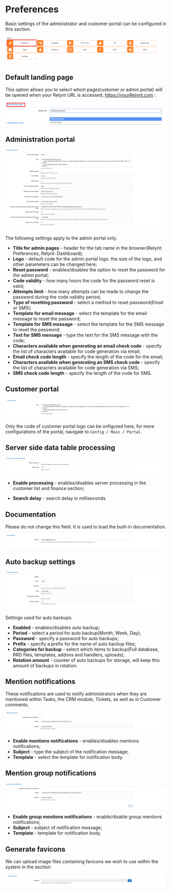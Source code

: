 Preferences
==========

Basic settings of the administrator and customer portal can be configured in this section.

![Config menu](main_menu.png)

## Default landing page
This option allows you to select which page(customer or admin portal) will be opened when your Relynt URL is accessed, https://yourRelynt.com :

![default page](default_page.png)

## Administration portal

![admin portal](admin_portal.png)

The following settings apply to the admin portal only.

* **Title for admin pages** - header for the tab name in the browser(Relynt: Preferences, Relynt: Dashboard);
* **Logo** - default code for the admin portal logo. the size of the logo, and  other parameters can be changed here;
* **Reset password** - enables/disables the option to reset the password for the admin portal;
* **Code validity** - how many hours the code for the password reset is valid;
* **Attempts limit** - how many attempts can be made to change the password during the code validity period;
* **Type of resetting password** - select a method to reset password(Email or SMS);
* **Template for email message** - select the template for the email message to reset the password;
* **Template for SMS message** - select the template for the SMS message to reset the password;
* **Text for SMS message** - type the text for the SMS message with the code;
* **Characters available when generating an email check code** - specify the list of characters available for code generation via email;
* **Email check code length** - specify the length of the code for the email;
* **Characters available when generating an SMS check code** - specify the list of characters available for code generation via SMS;
* **SMS check code length** - specify the length of the code for SMS.

## Customer portal

![Customer portal](customer_portal.png)

Only the code of customer portal logo can be onfigured here, for more configurations of the portal, navigate to `Config / Main / Portal`.

## Server side data table processing

![server side](server_side.png)
* **Enable processing** - enables/disables server processing in the customer list and finance section;

* **Search delay** - search delay in milliseconds.

## Documentation
Please do not change this field. It is used to load the built-in documentation.

![documentation](documentation.png)


## Auto backup settings

![backup](auto_back_up.png)

Settings used for auto backups.

* **Enabled** - enables/disables auto backup;
* **Period** - select a period for auto backup(Month, Week, Day);
* **Password** - specify a password for auto backups;
* **Prefix** - specify a prefix for the name of auto backup files;
* **Categories for backup** - select which items to backup(Full database, RRD files, templates, addons and handlers, uploads);
* **Rotation amount** - counter of auto backups for storage, will keep this amount of backups in rotation.

## Mention notifications

These notifications are used to notify administrators when they are mentioned within Tasks, the CRM module, Tickets, as well as in Customer comments.


![backup](mention_notifications.png)

* **Enable mentions notifications** - enables/disables mentions notifications;
* **Subject** - type the subject of the notification message;
* **Template** - select the template for notification body.

## Mention group notifications
![backup](mention_group.png)

* **Enable group mentions notifications** - enable/disable group mentions notifications;
* **Subject** - subject of notification message;
* **Template** - template for notification body.


## Generate favicons

We can upload image files containing favicons we wish to use within the system in the section:

![backup](fav.png)
